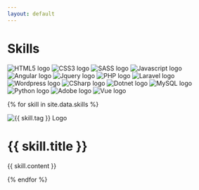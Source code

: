 ```yaml
---
layout: default
---
```


<div>
    <h1 class="skills-title">Skills</h1>
<!-- TODO: Use data to make skills appear -->
    <div class="skills-wrapper">
        <img src="images/ProgrammingLogos/Html5.png" alt="HTML5 logo" onclick="toggleModule(this.id)" id="html">
        <img src="images/ProgrammingLogos/css.png" alt="CSS3 logo" onclick="toggleModule(this.id)" id="css">
        <img src="images/ProgrammingLogos/sass.svg" alt="SASS logo" onclick="toggleModule(this.id)" id="sass">
        <img src="images/ProgrammingLogos/jsLogo.png" alt="Javascript logo" onclick="toggleModule(this.id)" id="js">
    </div>
    <div class="skills-wrapper">
        <img src="images/ProgrammingLogos/Angular.png" alt="Angular logo" onclick="toggleModule(this.id)" id="angular">
        <img src="images/ProgrammingLogos/jquery.svg" alt="Jquery logo" onclick="toggleModule(this.id)" id="jquery">
        <img src="images/ProgrammingLogos/Php.png" alt="PHP logo" onclick="toggleModule(this.id)" id="php">
        <img src="images/ProgrammingLogos/Laravel.png" alt="Laravel logo" onclick="toggleModule(this.id)" id="laravel">
    </div>
    <div class="skills-wrapper">
        <img src="images/ProgrammingLogos/Wordpress.png" alt="Wordpress logo" onclick="toggleModule(this.id)" id="wordpress">
        <img src="images/ProgrammingLogos/C.png" alt="CSharp logo" onclick="toggleModule(this.id)" id="csharp">
        <img src="images/ProgrammingLogos/dotnet.svg" alt="Dotnet logo" onclick="toggleModule(this.id)" id="dotnet">
        <img src="images/ProgrammingLogos/MySQL.png" alt="MySQL logo" onclick="toggleModule(this.id)" id="mysql">
    </div>
    <div class="skills-wrapper skills-last-row">
        <img src="images/ProgrammingLogos/Python.png" alt="Python logo" onclick="toggleModule(this.id)" id="python">
        <img src="images/ProgrammingLogos/Adobe.png" alt="Adobe logo" onclick="toggleModule(this.id)" id="adobe">
        <img src="images/ProgrammingLogos/vue.png" alt="Vue logo" onclick="toggleModule(this.id)" id="vue">
    </div>
</div>

{% for skill in site.data.skills %}
<div class="module" id="module-{{ skill.tag }}">
<a class="closing-button" href="#" onclick="toggleModule('{{ skill.tag}}')"><i class="fa fa-times"></i></a>
    <div class="skills-detail-header">
        <img src="{{ skill.image }}" alt="{{ skill.tag }} Logo">
        <h1>{{ skill.title }}</h1>
    </div>
        <p>
            {{ skill.content }}
        </p>
</div>
{% endfor %}